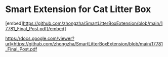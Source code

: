 # Smart Extension for Cat Litter Box

[embed]https://github.com/zhongzha/SmartLitterBoxExtension/blob/main/17781_Final_Post.pdf[/embed]

https://docs.google.com/viewer?url=https://github.com/zhongzha/SmartLitterBoxExtension/blob/main/17781_Final_Post.pdf
